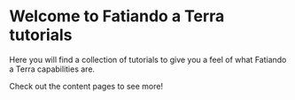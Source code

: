 # Welcome to Fatiando a Terra tutorials

Here you will find a collection of tutorials to give you a feel of what Fatiando a Terra
capabilities are.

Check out the content pages to see more!

```{tableofcontents}
```
